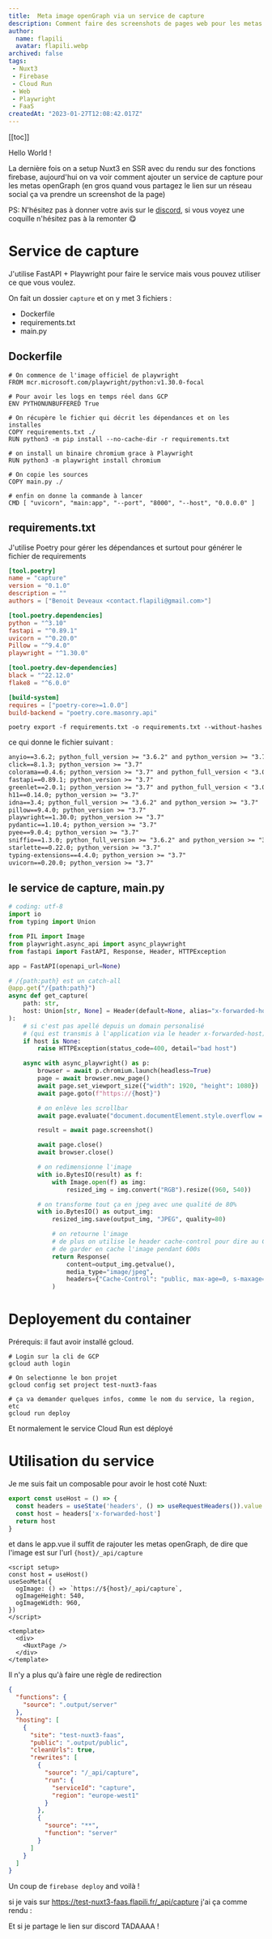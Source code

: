 ```yaml
---
title:  Meta image openGraph via un service de capture
description: Comment faire des screenshots de pages web pour les metas openGraph, toujours sans serveur 🤯 ?! Grace au serverless et à Cloud Run 😉
author:
  name: flapili
  avatar: flapili.webp
archived: false
tags:
 - Nuxt3
 - Firebase
 - Cloud Run
 - Web
 - Playwright
 - FaaS
createdAt: "2023-01-27T12:08:42.017Z"
---
```

[[toc]]

Hello World !

La dernière fois on a setup Nuxt3 en SSR avec du rendu sur des fonctions firebase, aujourd'hui on va voir comment ajouter un service de capture pour les metas openGraph (en gros quand vous partagez le lien sur un réseau social ça va prendre un screenshot de la page)

PS: N'hésitez pas à donner votre avis sur le [discord](https://discord.flapili.fr), si vous voyez une coquille n'hésitez pas à la remonter 😋

# Service de capture

J'utilise <ContentLink to="https://fastapi.tiangolo.com/">FastAPI</ContentLink> + <ContentLink to="https://playwright.dev/python/">Playwright</ContentLink> pour faire le service mais vous pouvez utiliser ce que vous voulez.

On fait un dossier `capture` et on y met 3 fichiers :
- Dockerfile
- requirements.txt
- main.py

## Dockerfile

```docker:capture/Dockerfile
# On commence de l'image officiel de playwright
FROM mcr.microsoft.com/playwright/python:v1.30.0-focal

# Pour avoir les logs en temps réel dans GCP
ENV PYTHONUNBUFFERED True

# On récupère le fichier qui décrit les dépendances et on les installes
COPY requirements.txt ./
RUN python3 -m pip install --no-cache-dir -r requirements.txt

# on install un binaire chromium grace à Playwright
RUN python3 -m playwright install chromium

# On copie les sources
COPY main.py ./

# enfin on donne la commande à lancer
CMD [ "uvicorn", "main:app", "--port", "8000", "--host", "0.0.0.0" ]
```

## requirements.txt


J'utilise <ContentLink to="https://python-poetry.org/">Poetry</ContentLink> pour gérer les dépendances et surtout pour générer le fichier de requirements


```toml:pyproject.toml
[tool.poetry]
name = "capture"
version = "0.1.0"
description = ""
authors = ["Benoit Deveaux <contact.flapili@gmail.com>"]

[tool.poetry.dependencies]
python = "^3.10"
fastapi = "^0.89.1"
uvicorn = "^0.20.0"
Pillow = "^9.4.0"
playwright = "^1.30.0"

[tool.poetry.dev-dependencies]
black = "^22.12.0"
flake8 = "^6.0.0"

[build-system]
requires = ["poetry-core>=1.0.0"]
build-backend = "poetry.core.masonry.api"
```

```shell
poetry export -f requirements.txt -o requirements.txt --without-hashes
```

ce qui donne le fichier suivant :

```text:capture/requirements.txt
anyio==3.6.2; python_full_version >= "3.6.2" and python_version >= "3.7"
click==8.1.3; python_version >= "3.7"
colorama==0.4.6; python_version >= "3.7" and python_full_version < "3.0.0" and platform_system == "Windows" or platform_system == "Windows" and python_version >= "3.7" and python_full_version >= "3.7.0"
fastapi==0.89.1; python_version >= "3.7"
greenlet==2.0.1; python_version >= "3.7" and python_full_version < "3.0.0" or python_full_version >= "3.5.0" and python_version >= "3.7"
h11==0.14.0; python_version >= "3.7"
idna==3.4; python_full_version >= "3.6.2" and python_version >= "3.7"
pillow==9.4.0; python_version >= "3.7"
playwright==1.30.0; python_version >= "3.7"
pydantic==1.10.4; python_version >= "3.7"
pyee==9.0.4; python_version >= "3.7"
sniffio==1.3.0; python_full_version >= "3.6.2" and python_version >= "3.7"
starlette==0.22.0; python_version >= "3.7"
typing-extensions==4.4.0; python_version >= "3.7"
uvicorn==0.20.0; python_version >= "3.7"
```

## le service de capture, main.py

```python:capture/main.py
# coding: utf-8
import io
from typing import Union

from PIL import Image
from playwright.async_api import async_playwright
from fastapi import FastAPI, Response, Header, HTTPException

app = FastAPI(openapi_url=None)

# /{path:path} est un catch-all
@app.get("/{path:path}")
async def get_capture(
    path: str,
    host: Union[str, None] = Header(default=None, alias="x-forwarded-host"),
):
    # si c'est pas apellé depuis un domain personalisé
    # (qui est transmis à l'application via le header x-forwarded-host)
    if host is None:
        raise HTTPException(status_code=400, detail="bad host")

    async with async_playwright() as p:
        browser = await p.chromium.launch(headless=True)
        page = await browser.new_page()
        await page.set_viewport_size({"width": 1920, "height": 1080})
        await page.goto(f"https://{host}")

        # on enlève les scrollbar
        await page.evaluate("document.documentElement.style.overflow = 'hidden';")

        result = await page.screenshot()

        await page.close()
        await browser.close()

        # on redimensionne l'image
        with io.BytesIO(result) as f:
            with Image.open(f) as img:
                resized_img = img.convert("RGB").resize((960, 540))

        # on transforme tout ça en jpeg avec une qualité de 80%
        with io.BytesIO() as output_img:
            resized_img.save(output_img, "JPEG", quality=80)

            # on retourne l'image
            # de plus on utilise le header cache-control pour dire au CDN de google
            # de garder en cache l'image pendant 600s
            return Response(
                content=output_img.getvalue(),
                media_type="image/jpeg",
                headers={"Cache-Control": "public, max-age=0, s-maxage=600"},
            )
```

# Deployement du container

<ContentWarningbox>
  Prérequis: il faut avoir installé gcloud.
</ContentWarningbox>


```shell
# Login sur la cli de GCP
gcloud auth login

# On selectionne le bon projet
gcloud config set project test-nuxt3-faas

# ça va demander quelques infos, comme le nom du service, la region, etc
gcloud run deploy
```

Et normalement le service Cloud Run est déployé

# Utilisation du service

Je me suis fait un composable pour avoir le host coté Nuxt:

```ts:composables/useHost.ts
export const useHost = () => {
  const headers = useState('headers', () => useRequestHeaders()).value
  const host = headers['x-forwarded-host']
  return host
}
```

et dans le app.vue il suffit de rajouter les metas openGraph, de dire que l'image est sur l'url `{host}/_api/capture`

```html:app.vue
<script setup>
const host = useHost()
useSeoMeta({
  ogImage: () => `https://${host}/_api/capture`,
  ogImageHeight: 540,
  ogImageWidth: 960,
})
</script>

<template>
  <div>
    <NuxtPage />
  </div>
</template>
```

Il n'y a plus qu'à faire une règle de redirection

```json:firebase.json
{
  "functions": {
    "source": ".output/server"
  },
  "hosting": [
    {
      "site": "test-nuxt3-faas",
      "public": ".output/public",
      "cleanUrls": true,
      "rewrites": [
        {
          "source": "/_api/capture",
          "run": {
            "serviceId": "capture",
            "region": "europe-west1"
          }
        },
        {
          "source": "**",
          "function": "server"
        }
      ]
    }
  ]
}
```
Un coup de `firebase deploy` and voilà !

si je vais sur <ContentLink to="https://test-nuxt3-faas.flapili.fr/_api/capture">https://test-nuxt3-faas.flapili.fr/_api/capture</ContentLink> j'ai ça comme rendu :
<ContentImage src="/posts/nuxt3-capture/capture.jpeg" alt="capture" />

Et si je partage le lien sur discord TADAAAA !


<ContentImage src="/posts/nuxt3-capture/previsu-discord.jpeg" alt="previsu-discord" />
